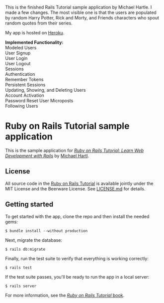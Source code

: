 This is the finished Rails Tutorial sample application by Michael Hartle.
I made a few changes. The most visible one is that the users are populated by random Harry Potter, Rick and Morty, and Friends characters who spout random quotes from their series.

My app is hosted on [Heroku](https://langenfeld-micropost-app.herokuapp.com/).

<b>Implemented Functionality:</b>  
Modeled Users  
User Signup  
User Login  
User Logout  
Sessions  
Authentication  
Remember Tokens  
Persistent Sessions  
Updating, Showing, and Deleting Users  
Account Activation  
Password Reset
User Microposts  
Following Users    



# Ruby on Rails Tutorial sample application

This is the sample application for
[*Ruby on Rails Tutorial:
Learn Web Development with Rails*](http://www.railstutorial.org/)
by [Michael Hartl](http://www.michaelhartl.com/).

## License

All source code in the [Ruby on Rails Tutorial](http://railstutorial.org/)
is available jointly under the MIT License and the Beerware License. See
[LICENSE.md](LICENSE.md) for details.

## Getting started

To get started with the app, clone the repo and then install the needed gems:

```
$ bundle install --without production
```

Next, migrate the database:

```
$ rails db:migrate
```

Finally, run the test suite to verify that everything is working correctly:

```
$ rails test
```

If the test suite passes, you'll be ready to run the app in a local server:

```
$ rails server
```

For more information, see the
[*Ruby on Rails Tutorial* book](http://www.railstutorial.org/book).
